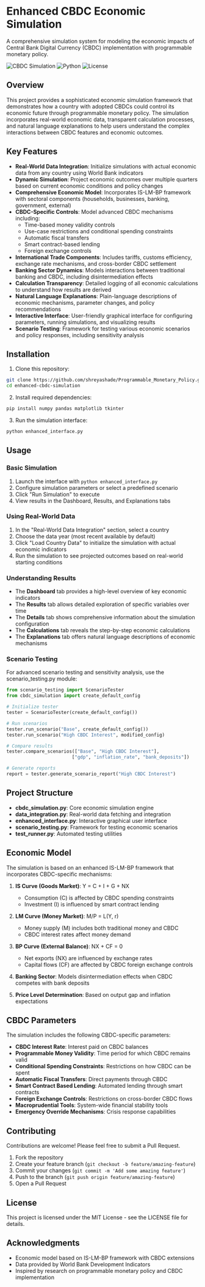 # Enhanced CBDC Economic Simulation

A comprehensive simulation system for modeling the economic impacts of Central Bank Digital Currency (CBDC) implementation with programmable monetary policy.

![CBDC Simulation](https://img.shields.io/badge/CBDC-Simulation-blue)
![Python](https://img.shields.io/badge/Python-3.10+-green)
![License](https://img.shields.io/badge/License-MIT-yellow)

## Overview

This project provides a sophisticated economic simulation framework that demonstrates how a country with adopted CBDCs could control its economic future through programmable monetary policy. The simulation incorporates real-world economic data, transparent calculation processes, and natural language explanations to help users understand the complex interactions between CBDC features and economic outcomes.

## Key Features

- **Real-World Data Integration**: Initialize simulations with actual economic data from any country using World Bank indicators
- **Dynamic Simulation**: Project economic outcomes over multiple quarters based on current economic conditions and policy changes
- **Comprehensive Economic Model**: Incorporates IS-LM-BP framework with sectoral components (households, businesses, banking, government, external)
- **CBDC-Specific Controls**: Model advanced CBDC mechanisms including:
  - Time-based money validity controls
  - Use-case restrictions and conditional spending constraints
  - Automatic fiscal transfers
  - Smart contract-based lending
  - Foreign exchange controls
- **International Trade Components**: Includes tariffs, customs efficiency, exchange rate mechanisms, and cross-border CBDC settlement
- **Banking Sector Dynamics**: Models interactions between traditional banking and CBDC, including disintermediation effects
- **Calculation Transparency**: Detailed logging of all economic calculations to understand how results are derived
- **Natural Language Explanations**: Plain-language descriptions of economic mechanisms, parameter changes, and policy recommendations
- **Interactive Interface**: User-friendly graphical interface for configuring parameters, running simulations, and visualizing results
- **Scenario Testing**: Framework for testing various economic scenarios and policy responses, including sensitivity analysis

## Installation

1. Clone this repository:
```bash
git clone https://github.com/shreyashade/Programmable_Monetary_Policy.git
cd enhanced-cbdc-simulation
```

2. Install required dependencies:
```bash
pip install numpy pandas matplotlib tkinter
```

3. Run the simulation interface:
```bash
python enhanced_interface.py
```

## Usage

### Basic Simulation

1. Launch the interface with `python enhanced_interface.py`
2. Configure simulation parameters or select a predefined scenario
3. Click "Run Simulation" to execute
4. View results in the Dashboard, Results, and Explanations tabs

### Using Real-World Data

1. In the "Real-World Data Integration" section, select a country
2. Choose the data year (most recent available by default)
3. Click "Load Country Data" to initialize the simulation with actual economic indicators
4. Run the simulation to see projected outcomes based on real-world starting conditions

### Understanding Results

- The **Dashboard** tab provides a high-level overview of key economic indicators
- The **Results** tab allows detailed exploration of specific variables over time
- The **Details** tab shows comprehensive information about the simulation configuration
- The **Calculations** tab reveals the step-by-step economic calculations
- The **Explanations** tab offers natural language descriptions of economic mechanisms

### Scenario Testing

For advanced scenario testing and sensitivity analysis, use the scenario_testing.py module:

```python
from scenario_testing import ScenarioTester
from cbdc_simulation import create_default_config

# Initialize tester
tester = ScenarioTester(create_default_config())

# Run scenarios
tester.run_scenario("Base", create_default_config())
tester.run_scenario("High CBDC Interest", modified_config)

# Compare results
tester.compare_scenarios(["Base", "High CBDC Interest"], 
                        ["gdp", "inflation_rate", "bank_deposits"])

# Generate reports
report = tester.generate_scenario_report("High CBDC Interest")
```

## Project Structure

- **cbdc_simulation.py**: Core economic simulation engine
- **data_integration.py**: Real-world data fetching and integration
- **enhanced_interface.py**: Interactive graphical user interface
- **scenario_testing.py**: Framework for testing economic scenarios
- **test_runner.py**: Automated testing utilities

## Economic Model

The simulation is based on an enhanced IS-LM-BP framework that incorporates CBDC-specific mechanisms:

1. **IS Curve (Goods Market)**: Y = C + I + G + NX
   - Consumption (C) is affected by CBDC spending constraints
   - Investment (I) is influenced by smart contract lending

2. **LM Curve (Money Market)**: M/P = L(Y, r)
   - Money supply (M) includes both traditional money and CBDC
   - CBDC interest rates affect money demand

3. **BP Curve (External Balance)**: NX + CF = 0
   - Net exports (NX) are influenced by exchange rates
   - Capital flows (CF) are affected by CBDC foreign exchange controls

4. **Banking Sector**: Models disintermediation effects when CBDC competes with bank deposits

5. **Price Level Determination**: Based on output gap and inflation expectations

## CBDC Parameters

The simulation includes the following CBDC-specific parameters:

- **CBDC Interest Rate**: Interest paid on CBDC balances
- **Programmable Money Validity**: Time period for which CBDC remains valid
- **Conditional Spending Constraints**: Restrictions on how CBDC can be spent
- **Automatic Fiscal Transfers**: Direct payments through CBDC
- **Smart Contract Based Lending**: Automated lending through smart contracts
- **Foreign Exchange Controls**: Restrictions on cross-border CBDC flows
- **Macroprudential Tools**: System-wide financial stability tools
- **Emergency Override Mechanisms**: Crisis response capabilities

## Contributing

Contributions are welcome! Please feel free to submit a Pull Request.

1. Fork the repository
2. Create your feature branch (`git checkout -b feature/amazing-feature`)
3. Commit your changes (`git commit -m 'Add some amazing feature'`)
4. Push to the branch (`git push origin feature/amazing-feature`)
5. Open a Pull Request

## License

This project is licensed under the MIT License - see the LICENSE file for details.

## Acknowledgments

- Economic model based on IS-LM-BP framework with CBDC extensions
- Data provided by World Bank Development Indicators
- Inspired by research on programmable monetary policy and CBDC implementation
